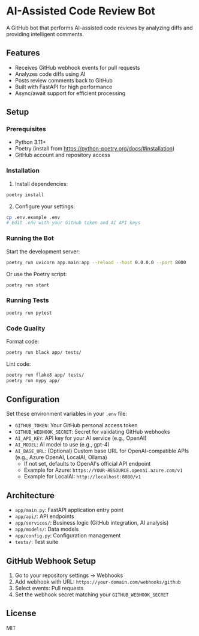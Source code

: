 # AI-Assisted Code Review Bot

A GitHub bot that performs AI-assisted code reviews by analyzing diffs and providing intelligent comments.

## Features

- Receives GitHub webhook events for pull requests
- Analyzes code diffs using AI
- Posts review comments back to GitHub
- Built with FastAPI for high performance
- Async/await support for efficient processing

## Setup

### Prerequisites

- Python 3.11+
- Poetry (install from https://python-poetry.org/docs/#installation)
- GitHub account and repository access

### Installation

1. Install dependencies:
```bash
poetry install
```

2. Configure your settings:
```bash
cp .env.example .env
# Edit .env with your GitHub token and AI API keys
```

### Running the Bot

Start the development server:
```bash
poetry run uvicorn app.main:app --reload --host 0.0.0.0 --port 8000
```

Or use the Poetry script:
```bash
poetry run start
```

### Running Tests

```bash
poetry run pytest
```

### Code Quality

Format code:
```bash
poetry run black app/ tests/
```

Lint code:
```bash
poetry run flake8 app/ tests/
poetry run mypy app/
```

## Configuration

Set these environment variables in your `.env` file:

- `GITHUB_TOKEN`: Your GitHub personal access token
- `GITHUB_WEBHOOK_SECRET`: Secret for validating GitHub webhooks
- `AI_API_KEY`: API key for your AI service (e.g., OpenAI)
- `AI_MODEL`: AI model to use (e.g., gpt-4)
- `AI_BASE_URL`: (Optional) Custom base URL for OpenAI-compatible APIs (e.g., Azure OpenAI, LocalAI, Ollama)
  - If not set, defaults to OpenAI's official API endpoint
  - Example for Azure: `https://YOUR-RESOURCE.openai.azure.com/v1`
  - Example for LocalAI: `http://localhost:8080/v1`

## Architecture

- `app/main.py`: FastAPI application entry point
- `app/api/`: API endpoints
- `app/services/`: Business logic (GitHub integration, AI analysis)
- `app/models/`: Data models
- `app/config.py`: Configuration management
- `tests/`: Test suite

## GitHub Webhook Setup

1. Go to your repository settings → Webhooks
2. Add webhook with URL: `https://your-domain.com/webhooks/github`
3. Select events: Pull requests
4. Set the webhook secret matching your `GITHUB_WEBHOOK_SECRET`

## License

MIT
